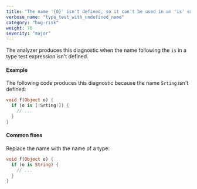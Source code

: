 ```yaml
---
title: "The name '{0}' isn't defined, so it can't be used in an 'is' expression"
verbose_name: "type_test_with_undefined_name"
category: "bug-risk"
weight: 70
severity: "major"
---
```

The analyzer produces this diagnostic when the name following the `is` in a
type test expression isn't defined.

#### Example

The following code produces this diagnostic because the name `Srting` isn't
defined:

```dart
void f(Object o) {
  if (o is [!Srting!]) {
    // ...
  }
}
```

#### Common fixes

Replace the name with the name of a type:

```dart
void f(Object o) {
  if (o is String) {
    // ...
  }
}
```
